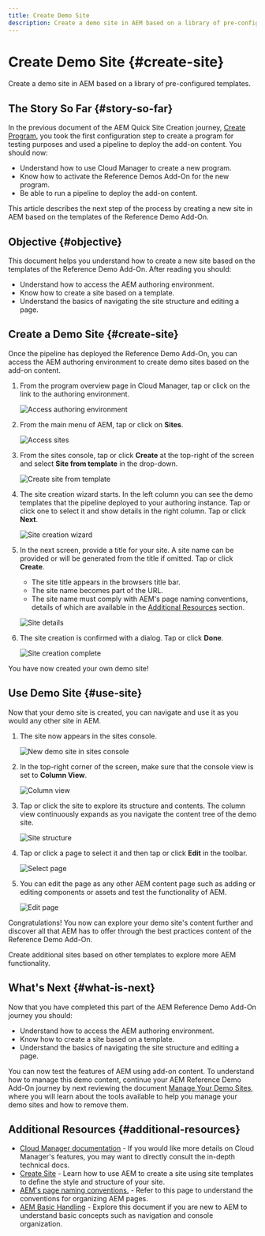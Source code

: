 ```yaml
---
title: Create Demo Site
description: Create a demo site in AEM based on a library of pre-configured templates.
---
```


# Create Demo Site {#create-site}

Create a demo site in AEM based on a library of pre-configured templates.

## The Story So Far {#story-so-far}

In the previous document of the AEM Quick Site Creation journey, [Create Program,](cloud-manager.md) you took the first configuration step to create a program for testing purposes and used a pipeline to deploy the add-on content. You should now:

* Understand how to use Cloud Manager to create a new program.
* Know how to activate the Reference Demos Add-On for the new program.
* Be able to run a pipeline to deploy the add-on content.

This article describes the next step of the process by creating a new site in AEM based on the templates of the Reference Demo Add-On.

## Objective {#objective}

This document helps you understand how to create a new site based on the templates of the Reference Demo Add-On. After reading you should:

* Understand how to access the AEM authoring environment.
* Know how to create a site based on a template.
* Understand the basics of navigating the site structure and editing a page.

## Create a Demo Site {#create-site}

Once the pipeline has deployed the Reference Demo Add-On, you can access the AEM authoring environment to create demo sites based on the add-on content.

1. From the program overview page in Cloud Manager, tap or click on the link to the authoring environment.

   ![Access authoring environment](assets/access-author.png)

1. From the main menu of AEM, tap or click on **Sites**.

   ![Access sites](assets/access-sites.png)

1. From the sites console, tap or click **Create** at the top-right of the screen and select **Site from template** in the drop-down.

   ![Create site from template](assets/create-site-from-template.png)

1. The site creation wizard starts. In the left column you can see the demo templates that the pipeline deployed to your authoring instance. Tap or click one to select it and show details in the right column. Tap or click **Next**.

   ![Site creation wizard](assets/site-creation-wizard.png)

1. In the next screen, provide a title for your site. A site name can be provided or will be generated from the title if omitted. Tap or click **Create**.

   * The site title appears in the browsers title bar.
   * The site name becomes part of the URL.
   * The site name must comply with AEM's page naming conventions, details of which are available in the [Additional Resources](#additional-resources) section.

   ![Site details](assets/site-details.png)

1. The site creation is confirmed with a dialog. Tap or click **Done**.

   ![Site creation complete](assets/site-creation-complete.png)

You have now created your own demo site!

## Use Demo Site {#use-site}

Now that your demo site is created, you can navigate and use it as you would any other site in AEM.

1. The site now appears in the sites console.

   ![New demo site in sites console](assets/new-demo-site.png)

1. In the top-right corner of the screen, make sure that the console view is set to **Column View**.

   ![Column view](assets/column-view.png)

1. Tap or click the site to explore its structure and contents. The column view continuously expands as you navigate the content tree of the demo site.

   ![Site structure](assets/site-structure.png)

1. Tap or click a page to select it and then tap or click **Edit** in the toolbar.

   ![Select page](assets/select-page.png)

1. You can edit the page as any other AEM content page such as adding or editing components or assets and test the functionality of AEM.

   ![Edit page](assets/edit-page.png)

Congratulations! You now can explore your demo site's content further and discover all that AEM has to offer through the best practices content of the Reference Demo Add-On.

Create additional sites based on other templates to explore more AEM functionality.

## What's Next {#what-is-next}

Now that you have completed this part of the AEM Reference Demo Add-On journey you should:

* Understand how to access the AEM authoring environment.
* Know how to create a site based on a template.
* Understand the basics of navigating the site structure and editing a page.

You can now test the features of AEM using add-on content. To understand how to manage this demo content, continue your AEM Reference Demo Add-On journey by next reviewing the document [Manage Your Demo Sites,](manage.md) where you will learn about the tools available to help you manage your demo sites and how to remove them.

## Additional Resources {#additional-resources}

* [Cloud Manager documentation](https://experienceleague.adobe.com/docs/experience-manager-cloud-service/onboarding/onboarding-concepts/cloud-manager-introduction.html) - If you would like more details on Cloud Manager's features, you may want to directly consult the in-depth technical docs.
* [Create Site](/help/sites-cloud/administering/site-creation/create-site.md) - Learn how to use AEM to create a site using site templates to define the style and structure of your site.
* [AEM's page naming conventions.](/help/sites-cloud/authoring/fundamentals/organizing-pages.md#page-name-restrictions-and-best-practices) - Refer to this page to understand the conventions for organizing AEM pages.
* [AEM Basic Handling](/help/sites-cloud/authoring/getting-started/basic-handling.md) - Explore this document if you are new to AEM to understand basic concepts such as navigation and console organization.